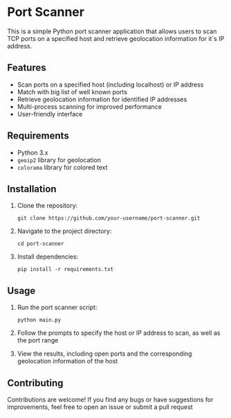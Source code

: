 # Port Scanner

This is a simple Python port scanner application that allows users to scan TCP ports on a specified host and retrieve geolocation information for it´s IP address.

## Features

- Scan ports on a specified host (including localhost) or IP address
- Match with big list of well known ports
- Retrieve geolocation information for identified IP addresses
- Multi-process scanning for improved performance
- User-friendly interface

## Requirements

- Python 3.x
- `geoip2` library for geolocation
- `colorama` library for colored text

## Installation

1. Clone the repository:

    ```
    git clone https://github.com/your-username/port-scanner.git
    ```

2. Navigate to the project directory:

    ```
    cd port-scanner
    ```

3. Install dependencies:

    ```
    pip install -r requirements.txt
    ```

## Usage

1. Run the port scanner script:

    ```
    python main.py
    ```

2. Follow the prompts to specify the host or IP address to scan, as well as the port range

3. View the results, including open ports and the corresponding geolocation information of the host

## Contributing

Contributions are welcome! If you find any bugs or have suggestions for improvements, feel free to open an issue or submit a pull request

